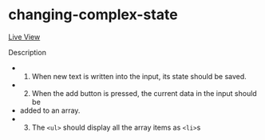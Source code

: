 # changing-complex-state

[Live View](https://kerwindows.github.io/react-ES6-spread-operator)

Description

- 1. When new text is written into the input, its state should be saved.
- 2. When the add button is pressed, the current data in the input should be
- added to an array.
- 3. The `<ul>` should display all the array items as `<li>`s
